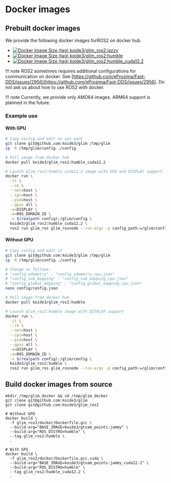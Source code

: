 # Docker images

## Prebuilt docker images

We provide the following docker images forROS2 on docker hub.

- [![Docker Image Size (tag)](https://img.shields.io/docker/image-size/koide3/glim_ros2/jazzy) koide3/glim_ros2:jazzy](https://hub.docker.com/repository/docker/koide3/glim_ros2/tags)
- [![Docker Image Size (tag)](https://img.shields.io/docker/image-size/koide3/glim_ros2/humble) koide3/glim_ros2:humble](https://hub.docker.com/repository/docker/koide3/glim_ros2/tags)
- [![Docker Image Size (tag)](https://img.shields.io/docker/image-size/koide3/glim_ros2/humble_cuda12.2) koide3/glim_ros2:humble_cuda12.2](https://hub.docker.com/repository/docker/koide3/glim_ros2/tags)

!!! note
    ROS2 sometimes requires additional configurations for communication on docker. See [https://github.com/eProsima/Fast-DDS/issues/2956](https://github.com/eProsima/Fast-DDS/issues/2956). Do not ask us about how to use ROS2 with docker.

!!! note
    Currently, we provide only AMD64 images. ARM64 support is planned in the future.

### Example use

#### With GPU

```bash
# Copy config and edit as you want
git clone git@github.com:koide3/glim /tmp/glim
cp -R /tmp/glim/config ./config

# Pull image from docker hub
docker pull koide3/glim_ros2:humble_cuda12.2

# Launch glim_ros2:humble_cuda12.2 image with GPU and DISPLAY support
docker run \
  -it \
  --rm \
  --net=host \
  --ipc=host \
  --pid=host \
  --gpus all \
  -e=DISPLAY \
  -e=ROS_DOMAIN_ID \
  -v $(realpath config):/glim/config \
  koide3/glim_ros2:humble_cuda12.2 \
  ros2 run glim_ros glim_rosnode --ros-args -p config_path:=/glim/config
```

#### Without GPU

```bash
# Copy config and edit it
git clone git@github.com:koide3/glim /tmp/glim
cp -R /tmp/glim/config ./config

# Change as follows:
# "config_odometry" : "config_odometry_cpu.json"
# "config_sub_mapping" : "config_sub_mapping_cpu.json"
# "config_global_mapping" : "config_global_mapping_cpu.json"
nano config/config.json

# Pull image from docker hub
docker pull koide3/glim_ros2:humble

# Launch glim_ros2:humble image with DISPLAY support
docker run \
  -it \
  --rm \
  --net=host \
  --ipc=host \
  --pid=host \
  --gpus all \
  -e=DISPLAY \
  -e=ROS_DOMAIN_ID \
  -v $(realpath config):/glim/config \
  koide3/glim_ros2:humble \
  ros2 run glim_ros glim_rosnode --ros-args -p config_path:=/glim/config
```


## Build docker images from source

```
mkdir /tmp/glim_docker && cd /tmp/glim_docker
git clone git@github.com:koide3/glim
git clone git@github.com:koide3/glim_ros2

# Without GPU
docker build \
  -f glim_ros2/docker/Dockerfile.gcc \
  --build-arg="BASE_IMAGE=koide3/gtsam_points:jammy" \
  --build-arg="ROS_DISTRO=humble" \
  --tag glim_ros2:humble \
  .

# With GPU
docker build \
  -f glim_ros2/docker/Dockerfile.gcc.cuda \
  --build-arg="BASE_IMAGE=koide3/gtsam_points:jammy_cuda12.2" \
  --build-arg="ROS_DISTRO=humble" \
  --tag glim_ros2:humble_cuda12.2 \
  .
```